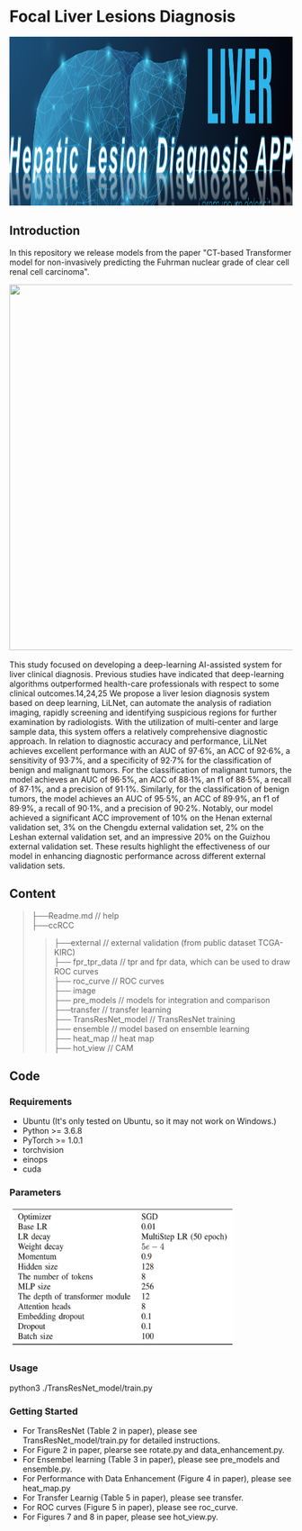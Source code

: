 # Focal Liver Lesions Diagnosis
<div align=center><img src="https://github.com/yangmeiyi/Liver/blob/main/background.png" width="1000" height="300" /></div>


## Introduction
In this repository we release models from the paper "CT-based Transformer model for non-invasively predicting the Fuhrman nuclear grade of clear cell renal cell carcinoma".

<div align=center><img src="https://github.com/yangmeiyi/Liver/blob/main/workflow" width="900" height="650" /></div>

This study focused on developing a deep-learning AI-assisted system for liver clinical diagnosis. Previous studies have indicated that deep-learning algorithms outperformed health-care professionals with respect to some clinical outcomes.14,24,25 We propose a liver lesion diagnosis system based on deep learning, LiLNet, can automate the analysis of radiation imaging, rapidly screening and identifying suspicious regions for further examination by radiologists. With the utilization of multi-center and large sample data, this system offers a relatively comprehensive diagnostic approach. In relation to diagnostic accuracy and performance, LiLNet achieves excellent performance with an AUC of 97·6%, an ACC of 92·6%, a sensitivity of 93·7%, and a specificity of 92·7% for the classification of benign and malignant tumors. For the classification of malignant tumors, the model achieves an AUC of 96·5%, an ACC of 88·1%, an f1 of 88·5%, a recall of 87·1%, and a precision of 91·1%. Similarly, for the classification of benign tumors, the model achieves an AUC of 95·5%, an ACC of 89·9%, an f1 of 89·9%, a recall of 90·1%, and a precision of 90·2%. Notably, our model achieved a significant ACC improvement of 10% on the Henan external validation set, 3% on the Chengdu external validation set, 2% on the Leshan external validation set, and an impressive 20% on the Guizhou external validation set. These results highlight the effectiveness of our model in enhancing diagnostic performance across different external validation sets.




## Content
> ├──Readme.md               // help  <br>
> ├──ccRCC              <br>  
> > ├──external             // external validation (from public dataset TCGA-KIRC)  <br>
> > ├── fpr_tpr_data        // tpr and fpr data, which can be used to draw ROC curves  <br>
> > ├── roc_curve           //  ROC curves  <br>
> > ├── image <br>
> > ├── pre_models          // models for integration and comparison  <br>
> > ├──transfer             // transfer learning  <br>
> > ├── TransResNet_model                      // TransResNet training  <br>
> > ├── ensemble     // model based on ensemble learning  <br>
> > ├── heat_map    // heat map  <br>
> > ├── hot_view    // CAM <br>


## Code 

### Requirements
* Ubuntu (It's only tested on Ubuntu, so it may not work on Windows.)
* Python >= 3.6.8
* PyTorch >= 1.0.1
* torchvision
* einops
* cuda

### Parameters
<div align=left><img src="https://github.com/yangmeiyi/ccRCC_project/blob/main/parameters.png" width="400" height="250" /></div>

### Usage

python3 ./TransResNet_model/train.py

### Getting Started
* For TransResNet (Table 2 in paper), please see TransResNet_model/train.py for detailed instructions.
* For Figure 2 in paper, plearse see rotate.py and data_enhancement.py.
* For Ensembel learning (Table 3 in paper), please see pre_models and ensemble.py.
* For Performance with Data Enhancement (Figure 4 in paper), please see heat_map.py
* For Transfer Learnig (Table 5 in paper), please see transfer.
* For ROC curves (Figure 5 in paper), please see roc_curve.
* For Figures 7 and 8 in paper,  please see hot_view.py.





